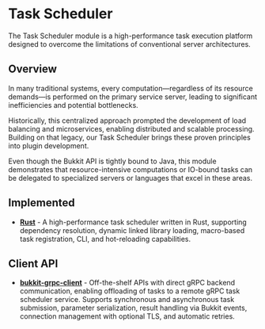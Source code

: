# Task Scheduler

The Task Scheduler module is a high-performance task execution platform designed to overcome the limitations of
conventional server architectures.

## Overview

In many traditional systems, every computation—regardless of its resource demands—is performed on the primary service
server, leading to significant inefficiencies and potential bottlenecks.

Historically, this centralized approach prompted the development of load balancing and microservices, enabling
distributed and scalable processing. Building on that legacy, our Task Scheduler brings these proven principles into
plugin development.

Even though the Bukkit API is tightly bound to Java, this module demonstrates that resource-intensive computations or
IO-bound tasks can be delegated to specialized servers or languages that excel in these areas.

## Implemented

- [**Rust**](task-scheduler-rust/README.md) - A high-performance task scheduler written in Rust, supporting dependency
  resolution, dynamic linked library loading, macro-based task registration, CLI, and hot-reloading capabilities.

## Client API

- [**bukkit-grpc-client**](bukkit-grpc-client/README.md) - Off-the-shelf APIs with direct gRPC backend communication,
  enabling offloading of tasks to a remote gRPC task scheduler
  service. Supports synchronous and asynchronous task submission, parameter serialization, result handling via Bukkit
  events, connection management with optional TLS, and automatic retries.